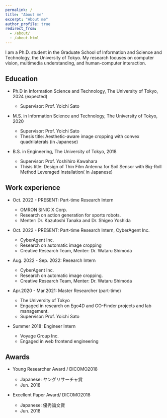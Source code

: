 ```yaml
---
permalink: /
title: "About me"
excerpt: "About me"
author_profile: true
redirect_from: 
  - /about/
  - /about.html
---
```


I am a Ph.D. student in the Graduate School of Information and Science and Technology, the University of Tokyo.  My research focuses on computer vision, multimedia understanding, and human-computer interaction. 

## Education

* Ph.D in Information Science and Technology, The University of Tokyo, 2024 (expected)
  * Supervisor: Prof. Yoichi Sato

* M.S. in Information Science and Technology, The University of Tokyo, 2020
  * Supervisor: Prof. Yoichi Sato
  * Thesis title: Aesthetic-aware image cropping with convex quadrilaterals (in Japanese)

* B.S. in Engineering, The University of Tokyo, 2018
  * Supervisor: Prof. Yoshihiro Kawahara
  * Thisis title: Design of Thin Film Antenna for Soil Sensor with Big-Roll Method Leveraged Installation( in Japanese)

## Work experience

* Oct. 2022 - PRESENT: Part-time Research Intern 
  * OMRON SINIC X Corp.
  * Research on action generation for sports robots.
  * Menter: Dr. Kazutoshi Tanaka and Dr. Shigeo Yoshida

* Oct. 2022 - PRESENT: Part-time Research Intern, CyberAgent Inc. 
  * CyberAgent Inc.
  * Research on automatic image cropping
  * Creative Research Team, Menter: Dr. Wataru Shimoda

* Aug. 2022 - Sep. 2022: Research Intern
  * CyberAgent Inc. 
  * Research on automatic image cropping.
  * Creative Research Team, Menter: Dr. Wataru Shimoda
 
* Apr.2020 - Mar.2021: Master Researcher (part-time)
  * The University of Tokyo
  * Engaged in research on Ego4D and GO-Finder projects and lab management.
  * Supervisor: Prof. Yoichi Sato
  
* Summer 2018: Engineer Intern
  * Voyage Group Inc.
  * Engaged in web frontend engineering
  
## Awards

* Young Researcher Award / DICOMO2018
  * Japanese: ヤングリサーチャ賞 
  * Jun. 2018

* Excellent Paper Award/ DICOMO2018
  * Japanese: 優秀論文賞
  * Jun. 2018

